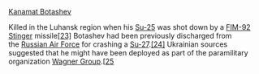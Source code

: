 [Kanamat Botashev](https://en.m.wikipedia.org/wiki/Kanamat_Botashev "Kanamat Botashev")

Killed in the Luhansk region when his [Su-25](https://en.m.wikipedia.org/wiki/Su-25 "Su-25") was shot down by a [FIM-92 Stinger](https://en.m.wikipedia.org/wiki/FIM-92_Stinger "FIM-92 Stinger") missile[[23]](https://en.m.wikipedia.org/wiki/List_of_Russian_generals_killed_during_the_2022_invasion_of_Ukraine#cite_note-The_Moscow_Times_2022-25) Botashev had been previously discharged from the [Russian Air Force](https://en.m.wikipedia.org/wiki/Russian_Air_Force "Russian Air Force") for crashing a [Su-27](https://en.m.wikipedia.org/wiki/Sukhoi_Su-27 "Sukhoi Su-27").[[24]](https://en.m.wikipedia.org/wiki/List_of_Russian_generals_killed_during_the_2022_invasion_of_Ukraine#cite_note-26) Ukrainian sources suggested that he might have been deployed as part of the paramilitary organization [Wagner Group](https://en.m.wikipedia.org/wiki/Wagner_Group "Wagner Group").[[25](https://en.m.wikipedia.org/wiki/List_of_Russian_generals_killed_during_the_2022_invasion_of_Ukraine#cite_note-27)